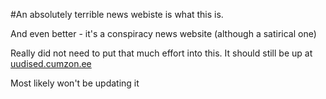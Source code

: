 #An absolutely terrible news webiste
is what this is.

And even better - it's a conspiracy news website (although a satirical one)

Really did not need to put that much effort into this.
It should still be up at [uudised.cumzon.ee](https://uudised.cumzon.ee)

Most likely won't be updating it